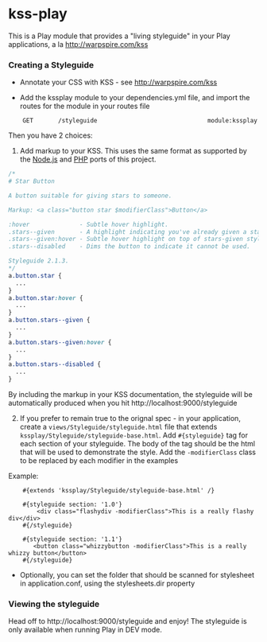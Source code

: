 kss-play
=======

This is a Play module that provides a "living styleguide" in your Play applications, a la http://warpspire.com/kss

### Creating a Styleguide

* Annotate your CSS with KSS - see http://warpspire.com/kss



* Add the kssplay module to your dependencies.yml file, and import the routes for the module in your routes file
    
```
    GET		  /styleguide								module:kssplay
```

Then you have 2 choices:

1) Add markup to your KSS.  This uses the same format as supported by the [Node.js](https://github.com/hughsk/kss-node)
and [PHP](https://github.com/scaninc/kss-php) ports of this project. 

```css
/*
# Star Button

A button suitable for giving stars to someone.

Markup: <a class="button star $modifierClass">Button</a>

:hover              - Subtle hover highlight.
.stars--given       - A highlight indicating you've already given a star.
.stars--given:hover - Subtle hover highlight on top of stars-given styling.
.stars--disabled    - Dims the button to indicate it cannot be used.

Styleguide 2.1.3.
*/
a.button.star {
  ...
}
a.button.star:hover {
  ...
}
a.button.stars--given {
  ...
}
a.button.stars--given:hover {
  ...
}
a.button.stars--disabled {
  ...
}
```   

By including the markup in your KSS documentation, the styleguide will be automatically produced when you hit http://localhost:9000/styleguide

2) If you prefer to remain true to the orignal spec - in your application, create a `views/Styleguide/styleguide.html` file that extends `kssplay/Styleguide/styleguide-base.html`. Add `#{styleguide}`
  tag for each section of your styleguide.  The body of the tag should be the html that will be used to demonstrate the style. 
  Add the `-modifierClass` class to be replaced by each modifier in the examples
  
Example:
   
```
    #{extends 'kssplay/Styleguide/styleguide-base.html' /}
  
    #{styleguide section: '1.0'}
        <div class="flashydiv -modifierClass">This is a really flashy div</div>
    #{/styleguide}
    
    #{styleguide section: '1.1'}
       <button class="whizzybutton -modifierClass">This is a really whizzy button</button>
    #{/styleguide}
```

* Optionally, you can set the folder that should be scanned for stylesheet in application.conf, using the stylesheets.dir property

### Viewing the styleguide

Head off to http://localhost:9000/styleguide and enjoy!  The styleguide is only available when running Play in DEV mode.
